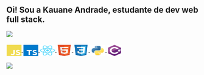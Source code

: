 ## Oi! Sou a Kauane Andrade, estudante de dev web full stack.

<div>
  <a href= "https://github.com/khalaska">
  <img height= "100cm" src= "https://github-readme-stats.vercel.app/api?username=khalaska&show_icons=true&theme=dark#gh-dark-mode-only">
    <br>
</div>

<div style="display: inline_block"><br>
  <img align="center" alt="kah-Js" height="30" width="40" src="https://raw.githubusercontent.com/devicons/devicon/master/icons/javascript/javascript-plain.svg">
  <img align="center" alt="kah-Ts" height="30" width="40" src="https://raw.githubusercontent.com/devicons/devicon/master/icons/typescript/typescript-plain.svg">
  <img align="center" alt="kah-React" height="30" width="40" src="https://raw.githubusercontent.com/devicons/devicon/master/icons/react/react-original.svg">
  <img align="center" alt="kah-HTML" height="30" width="40" src="https://raw.githubusercontent.com/devicons/devicon/master/icons/html5/html5-original.svg">
  <img align="center" alt="kah-CSS" height="30" width="40" src="https://raw.githubusercontent.com/devicons/devicon/master/icons/css3/css3-original.svg">
  <img align="center" alt="kah-Python" height="30" width="40" src="https://raw.githubusercontent.com/devicons/devicon/master/icons/python/python-original.svg">
  <img align="center" alt="kah-Csharp" height="30" width="40" src="https://raw.githubusercontent.com/devicons/devicon/master/icons/csharp/csharp-original.svg">
  </div>
  
  <br>
  
  <div> 
  <a href="https://www.linkedin.com/in/kauane-o-b18699164/" target="_blank"><img src="https://img.shields.io/badge/-LinkedIn-%230077B5?style=for-the-badge&logo=linkedin&logoColor=white" target="_blank"></a> 
  </div>
